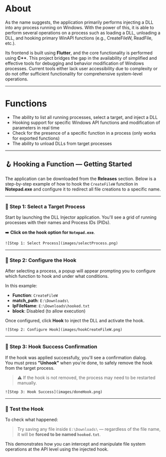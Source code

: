 # About

As the name suggests, the application primarily performs injecting a DLL into any process running on Windows. With the power of this, it is able to perform several operations on a process such as loading a DLL, unloading a DLL, and hooking primary WinAPI functions (e.g., CreateFileW, ReadFile, etc.). 

Its frontend is built using **Flutter**, and the core functionality is performed using **C++**. This project bridges the gap in the availability of simplified and effective tools for debugging and behavior modification of Windows processes. Current tools either lack user accessibility due to complexity or do not offer sufficient functionality for comprehensive system-level operations.

---

# Functions

- The ability to list all running processes, select a target, and inject a DLL  
- Hooking support for specific Windows API functions and modification of parameters in real time  
- Check for the presence of a specific function in a process (only works for exported functions)  
- The ability to unload DLLs from target processes  

---

## 🪝 Hooking a Function — Getting Started

The application can be downloaded from the **Releases** section. Below is a step-by-step example of how to hook the `CreateFileW` function in **Notepad.exe** and configure it to redirect all file creations to a specific name.

---

### 🔹 Step 1: Select a Target Process

Start by launching the DLL Injector application. You'll see a grid of running processes with their names and Process IDs (PIDs).

➡️ **Click on the hook option for `Notepad.exe`**.

```
![Step 1: Select Process](images/selectProcess.png)
```

---

### 🔹 Step 2: Configure the Hook

After selecting a process, a popup will appear prompting you to configure which function to hook and under what conditions.

In this example:
- **Function**: `CreateFileW`
- **match_path**: `E:\Downloads\`
- **lpFileName**: `E:\Downloads\hooked.txt`
- **block**: Disabled (to allow execution)

Once configured, click **Hook** to inject the DLL and activate the hook.

```
![Step 2: Configure Hook](images/hookCreateFileW.png)
```

---

### 🔹 Step 3: Hook Success Confirmation

If the hook was applied successfully, you'll see a confirmation dialog.  
You must press **"Unhook"** when you're done, to safely remove the hook from the target process.  
> ⚠️ If the hook is not removed, the process may need to be restarted manually.

```
![Step 3: Hook Success](images/doneHook.png)
```

---

### 🔎 Test the Hook

To check what happened:
> Try saving any file inside `E:\Downloads\` — regardless of the file name, it will be **forced to be named `hooked.txt`**.

This demonstrates how you can intercept and manipulate file system operations at the API level using the injected hook.

